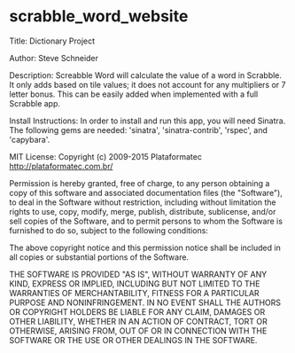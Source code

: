 # scrabble_word_website
Title: Dictionary Project

Author: Steve Schneider

Description: Screabble Word will calculate the value of a word in Scrabble. It only adds based on tile values; it does not account for any multipliers or 7 letter bonus. This can be easily added when implemented with a full Scrabble app.

Install Instructions: In order to install and run this app, you will need Sinatra. The following gems are needed: 'sinatra', 'sinatra-contrib', 'rspec', and 'capybara'.

MIT License: Copyright (c) 2009-2015 Plataformatec http://plataformatec.com.br/

Permission is hereby granted, free of charge, to any person obtaining a copy of this software and associated documentation files (the "Software"), to deal in the Software without restriction, including without limitation the rights to use, copy, modify, merge, publish, distribute, sublicense, and/or sell copies of the Software, and to permit persons to whom the Software is furnished to do so, subject to the following conditions:

The above copyright notice and this permission notice shall be included in all copies or substantial portions of the Software.

THE SOFTWARE IS PROVIDED "AS IS", WITHOUT WARRANTY OF ANY KIND, EXPRESS OR IMPLIED, INCLUDING BUT NOT LIMITED TO THE WARRANTIES OF MERCHANTABILITY, FITNESS FOR A PARTICULAR PURPOSE AND NONINFRINGEMENT. IN NO EVENT SHALL THE AUTHORS OR COPYRIGHT HOLDERS BE LIABLE FOR ANY CLAIM, DAMAGES OR OTHER LIABILITY, WHETHER IN AN ACTION OF CONTRACT, TORT OR OTHERWISE, ARISING FROM, OUT OF OR IN CONNECTION WITH THE SOFTWARE OR THE USE OR OTHER DEALINGS IN THE SOFTWARE.
